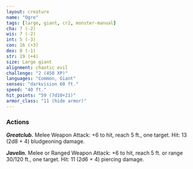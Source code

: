 ```yaml
---
layout: creature
name: "Ogre"
tags: [large, giant, cr2, monster-manual]
cha: 7 (-2)
wis: 7 (-2)
int: 5 (-3)
con: 16 (+3)
dex: 8 (-1)
str: 19 (+4)
size: Large giant
alignment: chaotic evil
challenge: "2 (450 XP)"
languages: "Common, Giant"
senses: "darkvision 60 ft."
speed: "40 ft."
hit_points: "59 (7d10+21)"
armor_class: "11 (hide armor)"
---
```


### Actions

***Greatclub.*** Melee Weapon Attack: +6 to hit, reach 5 ft., one target. Hit: 13 (2d8 + 4) bludgeoning damage.

***Javelin.*** Melee or Ranged Weapon Attack: +6 to hit, reach 5 ft. or range 30/120 ft., one target. Hit: 11 (2d6 + 4) piercing damage.